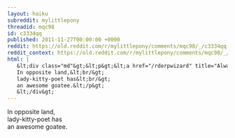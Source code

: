 ```yaml
---
layout: haiku
subreddit: mylittlepony
threadid: mqc98
id: c3334qq
published: 2011-11-27T00:00:00 +0000
reddit: https://old.reddit.com/r/mylittlepony/comments/mqc98/_/c3334qq
reddit_context: https://old.reddit.com/r/mylittlepony/comments/mqc98/_/c3334qq?context=3
html: |
   &lt;div class="md"&gt;&lt;p&gt;&lt;a href="/rderpwizard" title="Always Relevant / Derping The Princesses Of / Wonderland&amp;#39;s Alice"&gt;&lt;/a&gt;
   In opposite land,&lt;br/&gt;
   lady-kitty-poet has&lt;br/&gt;
   an awesome goatee.&lt;/p&gt;
   &lt;/div&gt;
---
```


[](/rderpwizard "Always Relevant / Derping The Princesses Of / Wonderland's Alice")
In opposite land,  
lady-kitty-poet has  
an awesome goatee.